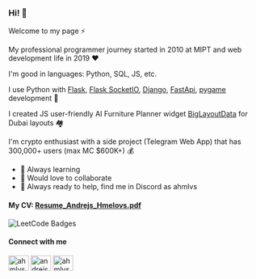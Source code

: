 ### Hi! 👋

Welcome to my page ⚡️

My professional programmer journey started in 2010 at MIPT and web development life in 2019 ❤️

I'm good in languages: Python, SQL, JS, etc.

I use Python with [Flask](https://github.com/ahmlvs/react-flask-app-example-contacts), [Flask SocketIO](https://github.com/ahmlvs/python-live-chat-app), [Django](https://github.com/ahmlvs/react-django-app-example-notes), [FastApi](https://github.com/ahmlvs/fastapi-rest-api), [pygame](https://github.com/ahmlvs/gun-game) development 💪

I created JS user-friendly AI Furniture Planner widget [BigLayoutData](https://github.com/BigLayoutData/wbld) for Dubai layouts 🏘

I'm crypto enthusiast with a side project (Telegram Web App) that has 300,000+ users (max MC $600K+) 💰

- 📖 Always learning
- 🤝 Would love to collaborate
- 💬 Always ready to help, find me in Discord as ahmlvs

#### My CV: [Resume_Andrejs_Hmelovs.pdf](https://raw.githubusercontent.com/ahmlvs/ahmlvs/master/Resume_Andrejs_Hmelovs.pdf)

<img src="https://leetcode-badge-showcase.vercel.app/api?username=ahmlvs&theme=github-dark" alt="LeetCode Badges"/>

<h4 align="left">Connect with me</h4>
<p align="left">
<a href="https://x.com/ahmlvs" target="blank"><img align="center" src="https://raw.githubusercontent.com/rahuldkjain/github-profile-readme-generator/master/src/images/icons/Social/twitter.svg" alt="ahmlvs" height="30" width="40" /></a>
<a href="https://www.linkedin.com/in/andrejshmelovs/" target="blank"><img align="center" src="https://raw.githubusercontent.com/rahuldkjain/github-profile-readme-generator/master/src/images/icons/Social/linked-in-alt.svg" alt="andrejshmelovs" height="30" width="40" /></a>
<a href="https://leetcode.com/u/ahmlvs/" target="blank"><img align="center" src="https://raw.githubusercontent.com/rahuldkjain/github-profile-readme-generator/master/src/images/icons/Social/leet-code.svg" alt="ahmlvs" height="30" width="40" /></a>
</p>
